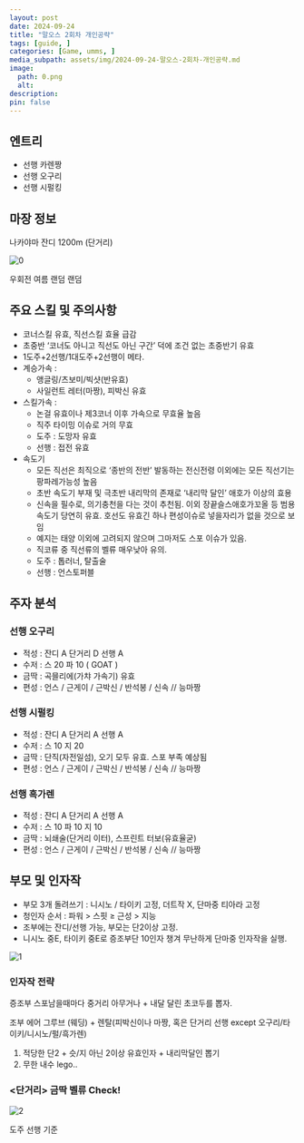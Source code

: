 ```yaml
---
layout: post
date: 2024-09-24
title: "말오스 2회차 개인공략"
tags: [guide, ]
categories: [Game, umms, ]
media_subpath: assets/img/2024-09-24-말오스-2회차-개인공략.md
image:
  path: 0.png
  alt:  
description:  
pin: false
---
```



## 엔트리

- 선행 카렌짱
- 선행 오구리
- 선행 시펄킹

## 마장 정보


나카야마 잔디 1200m (단거리)


![0](/0.png)


우회전 여름 랜덤 랜덤


## 주요 스킬 및 주의사항

- 코너스킬 유효, 직선스킬 효율 급감
- 초중반 ‘코너도 아니고 직선도 아닌 구간’ 덕에 조건 없는 초중반기 유효
- 1도주+2선행/1대도주+2선행이 메타.
- 계승가속 :
	- 앵글링/츠보미/빅샷(반유효)
	- 사일런트 레터(마짱), 피박신 유효
- 스킬가속 :
	- 논걸 유효이나 제3코너 이후 가속으로 무효율 높음
	- 직주 타이밍 이슈로 거의 무효
	- 도주 : 도망자 유효
	- 선행 : 접전 유효
- 속도기
	- 모든 직선은 최직으로 ‘종반의 전반’ 발동하는 전신전령 이외에는 모든 직선기는 팡파레가능성 높음
	- 초반 속도기 부재 및 극초반 내리막의 존재로 ‘내리막 달인’ 애호가 이상의 효용
	- 신속을 필수로, 의기충천을 다는 것이 추천됨. 이외 장끝슬스애호가꼬올 등 범용 속도기 당연히 유효. 호선도 유효긴 하나 편성이슈로 넣을자리가 없을 것으로 보임
	- 예지는 태양 이외에 고려되지 않으며 그마저도 스포 이슈가 있음.
	- 직코류 중 직선류의 벨류 매우낮아 유의.
	- 도주 : 톱러너, 탈출술
	- 선행 : 언스토퍼블

## 주자 분석


### 선행 오구리

- 적성 : 잔디 A 단거리 D 선행 A
- 수저 : 스 20 파 10 ( GOAT )
- 금딱 : 곡믈리에(가챠 가속기) 유효
- 편성 : 언스 / 근게이 / 근박신 / 반석봉 / 신속 // 능마짱

### 선행 시펄킹

- 적성 : 잔디 A 단거리 A 선행 A
- 수저 : 스 10 지 20
- 금딱 : 단직(자전일섬), 오기 모두 유효. 스포 부족 예상됨
- 편성 : 언스 / 근게이 / 근박신 / 반석봉 / 신속 // 능마짱

### 선행 흑가렌

- 적성 : 잔디 A 단거리 A 선행 A
- 수저 : 스 10 파 10 지 10
- 금딱 : 뇌쇄술(단거리 이터), 스프린트 터보(유효율굳)
- 편성 : 언스 / 근게이 / 근박신 / 반석봉 / 신속 // 능마짱

## 부모 및 인자작

- 부모 3개 돌려쓰기 : 니시노 / 타이키 고정, 더트작 X, 단마중 티아라 고정
- 청인자 순서 : 파워 > 스핏 ≥ 근성 > 지능
- 조부에는 잔디/선행 가능, 부모는 단2이상 고정.
- 니시노 중E,  타이키 중E로 증조부단 10인자 챙겨 무난하게 단마중 인자작을 실행.

![1](/1.png)


### 인자작 전략


증조부 스포남을때마다 중거리 아무거나 + 내달 달린 초코두를 뽑자.


조부 에어 그루브 (웨딩) + 렌탈(피박신이나 마짱, 혹은 단거리 선행 except 오구리/타이키/니시노/펄/흑가렌) 

1. 적당한 단2 + 슷/지 아닌 2이상 유효인자 + 내리막달인 뽑기
2. 무한 내수 lego..

### <단거리> 금딱 벨류 Check!


![2](/2.png)


도주 선행 기준

